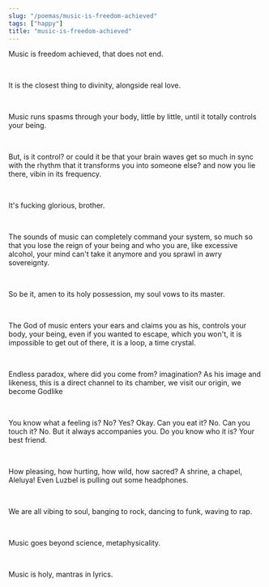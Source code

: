 ```yaml
---
slug: "/poemas/music-is-freedom-achieved"
tags: ["happy"]
title: "music-is-freedom-achieved"
---
```

Music is freedom achieved, that does not end.

&nbsp;

It is the closest thing to divinity, alongside real love.

&nbsp;

Music runs spasms through your body, little by little, until it totally controls your being.

&nbsp;

But, is it control? or could it be that your brain waves get so much in sync with the rhythm that it transforms you into someone else? and now you lie there, vibin in its frequency.

&nbsp;

It's fucking glorious, brother.

&nbsp;

The sounds of music can completely command your system, so much so that you lose the reign of your being and who you are, like excessive alcohol, your mind can't take it anymore and you sprawl in awry sovereignty.

&nbsp;

So be it, amen to its holy possession, my soul vows to its master.

&nbsp;

The God of music enters your ears and claims you as his, controls your body, your being, even if you wanted to escape, which you won't, it is impossible to get out of there, it is a loop, a time crystal.

&nbsp;

Endless paradox, where did you come from? imagination? As his image and likeness, this is a direct channel to its chamber, we visit our origin, we become Godlike

&nbsp;

You know what a feeling is? No? Yes? Okay. Can you eat it? No. Can you touch it? No. But it always accompanies you. Do you know who it is? Your best friend.

&nbsp;

How pleasing, how hurting, how wild, how sacred? A shrine, a chapel, Aleluya! Even Luzbel is pulling out some headphones.

&nbsp;

We are all vibing to soul, banging to rock, dancing to funk, waving to rap.

&nbsp;

Music goes beyond science, metaphysicality.

&nbsp;

Music is holy, mantras in lyrics.